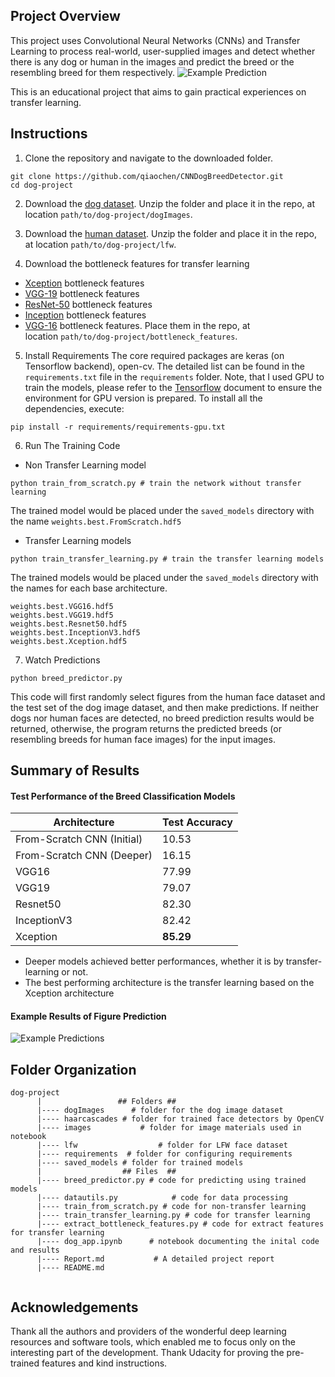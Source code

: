 ## Project Overview
This project uses Convolutional Neural Networks (CNNs) and Transfer Learning to process real-world, user-supplied images and detect whether there is any dog or human in the images and predict the breed or the resembling breed for them respectively.
![Example Prediction](https://upload-images.jianshu.io/upload_images/3122073-6f38335d2203b480.png?imageMogr2/auto-orient/strip%7CimageView2/2/w/1240)

This is an educational project that aims to gain practical experiences on transfer learning.

## Instructions

1.  Clone the repository and navigate to the downloaded folder.

  ```
  git clone https://github.com/qiaochen/CNNDogBreedDetector.git
  cd dog-project
  ```

2.  Download the [dog dataset](https://s3-us-west-1.amazonaws.com/udacity-aind/dog-project/dogImages.zip). Unzip the folder and place it in the repo, at location `path/to/dog-project/dogImages`.

3.  Download the [human dataset](https://s3-us-west-1.amazonaws.com/udacity-aind/dog-project/lfw.zip). Unzip the folder and place it in the repo, at location `path/to/dog-project/lfw`.

4.  Download the bottleneck features for transfer learning
- [Xception](https://s3-us-west-1.amazonaws.com/udacity-aind/dog-project/DogXceptionData.npz) bottleneck features
-   [VGG-19](https://s3-us-west-1.amazonaws.com/udacity-aind/dog-project/DogVGG19Data.npz) bottleneck features
-   [ResNet-50](https://s3-us-west-1.amazonaws.com/udacity-aind/dog-project/DogResnet50Data.npz) bottleneck features
-   [Inception](https://s3-us-west-1.amazonaws.com/udacity-aind/dog-project/DogInceptionV3Data.npz) bottleneck features
- [VGG-16](https://s3-us-west-1.amazonaws.com/udacity-aind/dog-project/DogVGG16Data.npz) bottleneck features. 
Place them in the repo, at location `path/to/dog-project/bottleneck_features`.

5. Install Requirements
The core required packages are keras (on Tensorflow backend), open-cv. The detailed list can be found in the `requirements.txt` file in the `requirements` folder.
Note, that I used GPU to train the models, please refer to the [Tensorflow](https://www.tensorflow.org/install/) document to ensure the environment for GPU version is prepared.
To install all the dependencies, execute:
  ```
  pip install -r requirements/requirements-gpu.txt
  ```


6. Run The Training Code
- Non Transfer Learning model
```
python train_from_scratch.py # train the network without transfer learning
```
The trained model would be placed under the `saved_models` directory with the name `weights.best.FromScratch.hdf5`

- Transfer Learning models
```
python train_transfer_learning.py # train the transfer learning models
```
The trained models would be placed under the `saved_models` directory with the names for each base architecture.
```
weights.best.VGG16.hdf5
weights.best.VGG19.hdf5
weights.best.Resnet50.hdf5
weights.best.InceptionV3.hdf5
weights.best.Xception.hdf5
```

7. Watch Predictions
```
python breed_predictor.py
```
This code will first randomly select figures from the human face dataset and the test set of the dog image dataset, and then make predictions.
If neither dogs nor human faces are detected, no breed prediction results would be returned, otherwise, the program returns the predicted breeds (or resembling breeds for human face images) for the input images.

## Summary of Results
#### Test Performance of the Breed Classification Models
| Architecture  | Test Accuracy   |
|---|---|
|From-Scratch CNN (Initial)| 10.53|
|From-Scratch CNN (Deeper)| 16.15|
| VGG16 | 77.99 | 
| VGG19|  79.07 | 
| Resnet50| 82.30| 
|InceptionV3| 82.42|
|Xception|**85.29**|

- Deeper models achieved better performances, whether it is by transfer-learning or not.
- The best performing architecture is the transfer learning based on the Xception architecture

#### Example Results of Figure Prediction
![Example Predictions](https://upload-images.jianshu.io/upload_images/3122073-9066b1123d1f772e.png?imageMogr2/auto-orient/strip%7CimageView2/2/w/1240)


## Folder Organization
```
dog-project
      |                 ## Folders ##
      |---- dogImages      # folder for the dog image dataset
      |---- haarcascades # folder for trained face detectors by OpenCV
      |---- images           # folder for image materials used in notebook
      |---- lfw                  # folder for LFW face dataset
      |---- requirements  # folder for configuring requirements
      |---- saved_models # folder for trained models
      |                  ## Files  ##
      |---- breed_predictor.py # code for predicting using trained models
      |---- datautils.py            # code for data processing
      |---- train_from_scratch.py # code for non-transfer learning
      |---- train_transfer_learning.py # code for transfer learning
      |---- extract_bottleneck_features.py # code for extract features for transfer learning
      |---- dog_app.ipynb      # notebook documenting the inital code and results
      |---- Report.md           # A detailed project report
      |---- README.md
                                    
```



## Acknowledgements
Thank all the authors and providers of the wonderful deep learning resources and software tools, which enabled me to focus only on the interesting part of the development. Thank Udacity for proving the pre-trained features and kind instructions.
